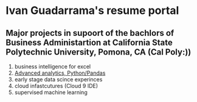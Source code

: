 # Ivan Guadarrama's resume portal 
## Major projects in supoort of the bachlors of Business Administartion at California State Polytechnic University, Pomona, CA (Cal Poly:))
1. business intelligence for excel
2. [Advanced analytics, Python/Pandas](https://colab.research.google.com/drive/1nChh7EBxrW-3zxqKTVz7aiH98eT-5pfu#scrollTo=tfnkOlKAwDal)
3. early stage data scince experinces
4. cloud infastcutures (Cloud 9 IDE)
5. supervised machine learning
